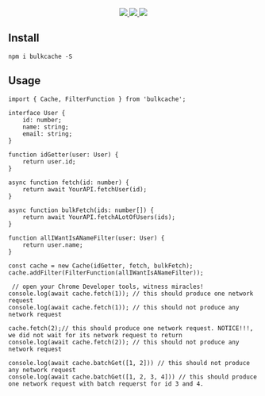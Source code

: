 
<p align="center">
    <a href="https://www.npmjs.com/package/bulkcache">
        <img src="https://badge.fury.io/js/bulkcache.svg">
    </a>
    <a href="https://travis-ci.org/joesonw/bulkcache">
        <img src="https://img.shields.io/travis/joesonw/bulkcache/master.svg?style=flat-square">
    </a>
    <a href="https://coveralls.io/r/joesonw/bulkcache?branch=master">
        <img src="https://img.shields.io/coveralls/joesonw/bulkcache/master.svg?style=flat-square">
    </a>
</p>

## Install

`npm i bulkcache -S`

## Usage

```
import { Cache, FilterFunction } from 'bulkcache';

interface User {
    id: number;
    name: string;
    email: string;
}

function idGetter(user: User) {
    return user.id;
}

async function fetch(id: number) {
    return await YourAPI.fetchUser(id);
}

async function bulkFetch(ids: number[]) {
    return await YourAPI.fetchALotOfUsers(ids);
}

function allIWantIsANameFilter(user: User) {
    return user.name;
}

const cache = new Cache(idGetter, fetch, bulkFetch);
cache.addFilter(FilterFunction(allIWantIsANameFilter));

 // open your Chrome Developer tools, witness miracles!
console.log(await cache.fetch(1)); // this should produce one network request
console.log(await cache.fetch(1)); // this should not produce any network request

cache.fetch(2);// this should produce one network request. NOTICE!!!, we did not wait for its network request to return
console.log(await cache.fetch(2)); // this should not produce any network request

console.log(await cache.batchGet([1, 2])) // this should not produce any network request
console.log(await cache.batchGet([1, 2, 3, 4])) // this should produce one network request with batch requerst for id 3 and 4.
```
